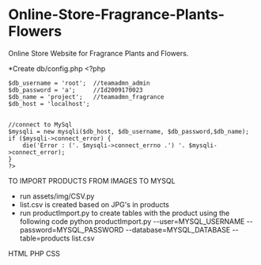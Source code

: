 # Online-Store-Fragrance-Plants-Flowers

Online Store Website for Fragrance Plants and Flowers.

*Create db/config.php
    <?php

    $db_username = 'root';  //teamadmn_admin
    $db_password = 'a';     //Id2009170023
    $db_name = 'project';   //teamadmn_fragrance
    $db_host = 'localhost';


    //connect to MySql
    $mysqli = new mysqli($db_host, $db_username, $db_password,$db_name);
    if ($mysqli->connect_error) {
        die('Error : ('. $mysqli->connect_errno .') '. $mysqli->connect_error);
    }
    ?>



TO IMPORT PRODUCTS FROM IMAGES TO MYSQL
  - run assets/img/CSV.py
  - list.csv is created based on JPG's in products
  - run productImport.py to create tables with the product using the following code
  python productImport.py --user=MYSQL_USERNAME --password=MYSQL_PASSWORD --database=MYSQL_DATABASE --table=products list.csv


HTML PHP CSS
